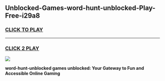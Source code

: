 
## Unblocked-Games-word-hunt-unblocked-Play-Free-i29a8
<h3>
<a href="https://premium76.site?title=word-hunt-unblocked&ref=18A1">CLICK TO PLAY</a></h3>
<hr>

<h3>
<a href="https://premium76.site?title=word-hunt-unblocked&ref=18A1">CLICK 2 PLAY</a>
  
</h3>

<a href="https://premium76.site?title=word-hunt-unblocked&ref=18A1"><img src="https://clearcache.store/games.png"></a>


**word-hunt-unblocked games unblocked: Your Gateway to Fun and Accessible Online Gaming**
